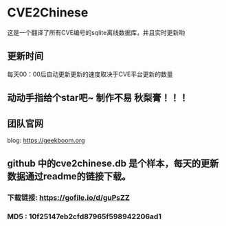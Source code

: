# CVE2Chinese

这是一个翻译了所有CVE编号的sqlite离线数据库，并且实时更新哟

## 更新时间

每天00：00后自动更新更新的速度取决于CVE平台更新的数量

## 动动手指给个star吧~ 制作不易 秋梨膏！！！

## 团队官网

blog: https://geekboom.org

## github 中的cve2chinese.db 是个样本，每天的更新数据通过readme的链接下载。

### 下载链接: https://gofile.io/d/guPsZZ

### MD5 : 10f25147eb2cfd87965f598942206ad1


